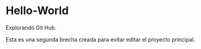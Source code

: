 # Hello-World
Explorando Git Hub.

Esta es una segunda brecha creada para evitar editar el proyecto principal.
